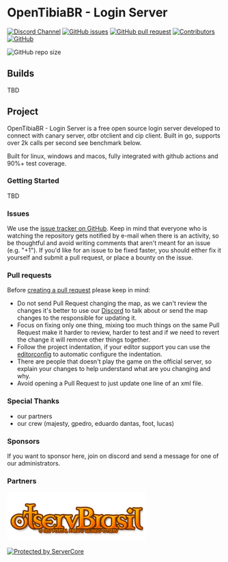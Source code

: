 # OpenTibiaBR - Login Server

[![Discord Channel](https://img.shields.io/discord/528117503952551936.svg?style=flat-square&logo=discord)](https://discord.gg/3NxYnyV)
[![GitHub issues](https://img.shields.io/github/issues/opentibiabr/login-server)](https://github.com/opentibiabr/login-server/issues)
[![GitHub pull request](https://img.shields.io/github/issues-pr/opentibiabr/login-server)](https://github.com/opentibiabr/login-server/pulls)
[![Contributors](https://img.shields.io/github/contributors/opentibiabr/login-server.svg?style=flat-square)](https://github.com/opentibiabr/login-server/graphs/contributors)
[![GitHub](https://img.shields.io/github/license/opentibiabr/login-server)](https://github.com/opentibiabr/login-server/blob/main/LICENSE)

![GitHub repo size](https://img.shields.io/github/repo-size/opentibiabr/login-server)

## Builds
TBD

## Project

OpenTibiaBR - Login Server is a free open source login server developed to connect with canary server, otbr otclient and cip client.
Built in go, supports over 2k calls per second see benchmark below.

Built for linux, windows and macos, fully integrated with github actions and 90%+ test coverage.

### Getting **Started**

TBD

### Issues

We use the [issue tracker on GitHub](https://github.com/opentibiabr/login-server/issues). Keep in mind that everyone who is watching the repository gets notified by e-mail when there is an activity, so be thoughtful and avoid writing comments that aren't meant for an issue (e.g. "+1"). If you'd like for an issue to be fixed faster, you should either fix it yourself and submit a pull request, or place a bounty on the issue.

### Pull requests

Before [creating a pull request](https://github.com/opentibiabr/login-server/pulls) please keep in mind:

* Do not send Pull Request changing the map, as we can't review the changes it's better to use our [Discord](https://discord.gg/3NxYnyV) to talk about or send the map changes to the responsible for updating it.
* Focus on fixing only one thing, mixing too much things on the same Pull Request make it harder to review, harder to test and if we need to revert the change it will remove other things together.
* Follow the project indentation, if your editor support you can use the [editorconfig](https://editorconfig.org/) to automatic configure the indentation.
* There are people that doesn't play the game on the official server, so explain your changes to help understand what are you changing and why.
* Avoid opening a Pull Request to just update one line of an xml file.

### Special Thanks

* our partners
* our crew (majesty, gpedro, eduardo dantas, foot, lucas)

### **Sponsors**

If you want to sponsor here, join on discord and send a message for one of our administrators.

### Partners

[![Supported by OTServ Brasil](https://raw.githubusercontent.com/otbr/otserv-brasil/main/otbr.png)](https://forums.otserv.com.br)

[![Protected by ServerCore](https://mktsc.servercore.com.br/protectedbyservercore.png)](https://bit.ly/1q2q4de)

